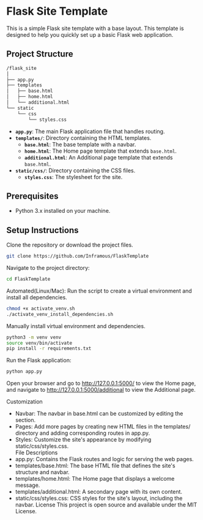 # Flask Site Template

This is a simple Flask site template with a base layout. This template is designed to help you quickly set up a basic Flask web application.

## Project Structure
```bash
/flask_site
│
├── app.py
├── templates
│   ├── base.html
│   ├── home.html
│   └── additional.html
└── static
    └── css
        └── styles.css
```

- **`app.py`**: The main Flask application file that handles routing.
- **`templates/`**: Directory containing the HTML templates.
  - **`base.html`**: The base template with a navbar.
  - **`home.html`**: The Home page template that extends `base.html`.
  - **`additional.html`**: An Additional page template that extends `base.html`.
- **`static/css/`**: Directory containing the CSS files.
  - **`styles.css`**: The stylesheet for the site.

## Prerequisites

- Python 3.x installed on your machine.


## Setup Instructions
Clone the repository or download the project files.
```bash
git clone https://github.com/Inframous/FlaskTemplate
```

Navigate to the project directory:
```bash
cd FlaskTemplate
```

Automated(Linux/Mac): Run the script to create a virtual environment and install all dependencies.

```bash
chmod +x activate_venv.sh
./activate_venv_install_dependencies.sh
```

Manually install virtual environment and dependencies.
```bash
python3 -m venv venv
source venv/bin/activate
pip install -r requirements.txt
```

Run the Flask application:
```bash
python app.py
```

Open your browser and go to http://127.0.0.1:5000/ to view the Home page, and navigate to http://127.0.0.1:5000/additional to view the Additional page.

Customization
- Navbar: The navbar in base.html can be customized by editing the <nav> section.
- Pages: Add more pages by creating new HTML files in the templates/ directory and adding corresponding routes in app.py.
- Styles: Customize the site's appearance by modifying static/css/styles.css.<br>
File Descriptions
- app.py: Contains the Flask routes and logic for serving the web pages.
- templates/base.html: The base HTML file that defines the site's structure and navbar.
- templates/home.html: The Home page that displays a welcome message.
- templates/additional.html: A secondary page with its own content.
- static/css/styles.css: CSS styles for the site's layout, including the navbar.
License
This project is open source and available under the MIT License.
